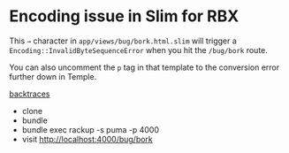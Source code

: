 # Encoding issue in Slim for RBX

This `→` character in `app/views/bug/bork.html.slim`
will trigger a `Encoding::InvalidByteSequenceError` when you hit
the `/bug/bork` route.

You can also uncomment the `p` tag in that template to the conversion error
further down in Temple.

[backtraces](https://gist.github.com/jc00ke/5497495)

* clone
* bundle
* bundle exec rackup -s puma -p 4000
* visit [http://localhost:4000/bug/bork](http://localhost:4000/bug/bork)
